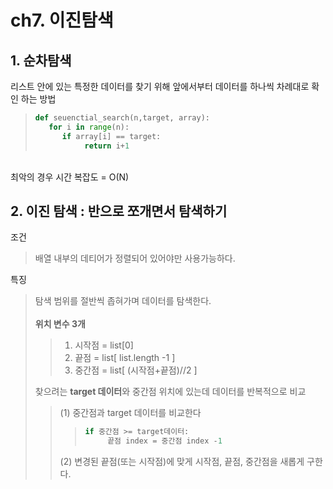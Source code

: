# ch7. 이진탐색
## 1. 순차탐색

리스트 안에 있는 특정한 데이터를 찾기 위해 앞에서부터 데이터를 하나씩 차례대로 확인 하는 방법

>```python
>def seuenctial_search(n,target, array):
>    for i in range(n):
>       if array[i] == target:
>            return i+1
>```
<br/>
최악의 경우 시간 복잡도 = O(N)

## 2. 이진 탐색 : 반으로 쪼개면서 탐색하기
조건
> 배열 내부의 데티어가 정렬되어 있어야만 사용가능하다.

특징
> 탐색 범위를 절반씩 좁혀가며 데이터를 탐색한다.
><br><br>
> **위치 변수 3개**
>> 1. 시작점 = list[0]
>> 1. 끝점 = list[ list.length -1 ]
>> 1. 중간점 = list[ (시작점+끝점)//2 ]
> 
> 찾으려는 **target 데이터**와 중간점 위치에 있는데 데이터를 반복적으로 비교
>> (1) 중간점과 target 데이터를 비교한다
>>> ```python
>>> if 중간점 >= target데이터:
>>>      끝점 index = 중간점 index -1
>>> 
>>> ```
>> (2) 변경된 끝점(또는 시작점)에 맞게 시작점, 끝점, 중간점을 새롭게 구한다.